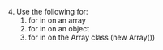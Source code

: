 4. Use the following for:
   1. for in on an array
   2. for in on an object
   3. for in on the Array class (new Array())